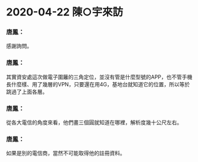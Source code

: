 # 2020-04-22 陳○宇來訪

### 唐鳳：
感謝詢問。

### 唐鳳：
其實資安處這次做電子圍籬的三角定位，並沒有管是什麼型號的APP，也不管手機長什麼樣、用了幾層的VPN，只要還在用4G，基地台就知道它的位置，所以等於跳過了上面各層。

### 唐鳳：
從各大電信的角度來看，他們畫三個圓就知道在哪裡，解析度幾十公尺左右。

### 唐鳳：
如果是別的電信商，當然不可能取得他的註冊資料。

